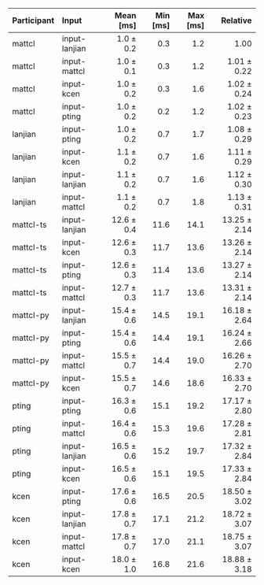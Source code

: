 | Participant | Input | Mean [ms] | Min [ms] | Max [ms] | Relative |
|:---|:---|---:|---:|---:|---:|
| mattcl | input-lanjian | 1.0 ± 0.2 | 0.3 | 1.2 | 1.00 |
| mattcl | input-mattcl | 1.0 ± 0.1 | 0.3 | 1.2 | 1.01 ± 0.22 |
| mattcl | input-kcen | 1.0 ± 0.2 | 0.3 | 1.6 | 1.02 ± 0.24 |
| mattcl | input-pting | 1.0 ± 0.2 | 0.2 | 1.2 | 1.02 ± 0.23 |
| lanjian | input-pting | 1.0 ± 0.2 | 0.7 | 1.7 | 1.08 ± 0.29 |
| lanjian | input-kcen | 1.1 ± 0.2 | 0.7 | 1.6 | 1.11 ± 0.29 |
| lanjian | input-lanjian | 1.1 ± 0.2 | 0.7 | 1.6 | 1.12 ± 0.30 |
| lanjian | input-mattcl | 1.1 ± 0.2 | 0.7 | 1.8 | 1.13 ± 0.31 |
| mattcl-ts | input-lanjian | 12.6 ± 0.4 | 11.6 | 14.1 | 13.25 ± 2.14 |
| mattcl-ts | input-kcen | 12.6 ± 0.3 | 11.7 | 13.6 | 13.26 ± 2.14 |
| mattcl-ts | input-pting | 12.6 ± 0.3 | 11.4 | 13.6 | 13.27 ± 2.14 |
| mattcl-ts | input-mattcl | 12.7 ± 0.3 | 11.7 | 13.6 | 13.31 ± 2.14 |
| mattcl-py | input-lanjian | 15.4 ± 0.6 | 14.5 | 19.1 | 16.18 ± 2.64 |
| mattcl-py | input-pting | 15.4 ± 0.6 | 14.4 | 19.1 | 16.24 ± 2.66 |
| mattcl-py | input-mattcl | 15.5 ± 0.7 | 14.4 | 19.0 | 16.26 ± 2.70 |
| mattcl-py | input-kcen | 15.5 ± 0.7 | 14.6 | 18.6 | 16.33 ± 2.70 |
| pting | input-pting | 16.3 ± 0.6 | 15.1 | 19.2 | 17.17 ± 2.80 |
| pting | input-mattcl | 16.4 ± 0.6 | 15.3 | 19.6 | 17.28 ± 2.81 |
| pting | input-lanjian | 16.5 ± 0.6 | 15.2 | 19.7 | 17.32 ± 2.84 |
| pting | input-kcen | 16.5 ± 0.6 | 15.1 | 19.5 | 17.33 ± 2.84 |
| kcen | input-pting | 17.6 ± 0.6 | 16.5 | 20.5 | 18.50 ± 3.02 |
| kcen | input-lanjian | 17.8 ± 0.7 | 17.1 | 21.2 | 18.72 ± 3.07 |
| kcen | input-mattcl | 17.8 ± 0.7 | 17.0 | 21.1 | 18.75 ± 3.07 |
| kcen | input-kcen | 18.0 ± 1.0 | 16.8 | 21.6 | 18.88 ± 3.18 |
